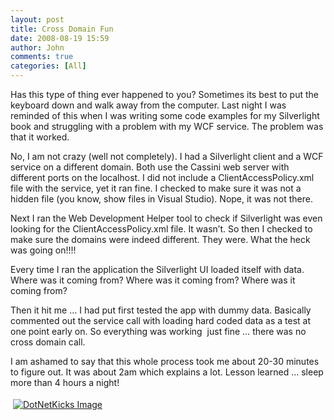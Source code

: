 ```yaml
---
layout: post
title: Cross Domain Fun
date: 2008-08-19 15:59
author: John
comments: true
categories: [All]
---
```

<p>Has this type of thing ever happened to you? Sometimes its best to put the keyboard down and walk away from the computer. Last night I was reminded of this when I was writing some code examples for my Silverlight book and struggling with a problem with my WCF service. The problem was that it worked.</p>  <p>No, I am not crazy (well not completely). I had a Silverlight client and a WCF service on a different domain. Both use the Cassini web server with different ports on the localhost. I did not include a ClientAccessPolicy.xml file with the service, yet it ran fine. I checked to make sure it was not a hidden file (you know, show files in Visual Studio). Nope, it was not there. </p>  <p>Next I ran the Web Development Helper tool to check if Silverlight was even looking for the ClientAccessPolicy.xml file. It wasn’t. So then I checked to make sure the domains were indeed different. They were. What the heck was going on!!!!</p>  <p>Every time I ran the application the Silverlight UI loaded itself with data. Where was it coming from? Where was it coming from? Where was it coming from?</p>  <p>Then it hit me … I had put first tested the app with dummy data. Basically commented out the service call with loading hard coded data as a test at one point early on. So everything was working&#160; just fine … there was no cross domain call.</p>  <p>I am ashamed to say that this whole process took me about 20-30 minutes to figure out. It was about 2am which explains a lot. Lesson learned … sleep more than 4 hours a night!</p><div class="wlWriterHeaderFooter" style="text-align:left; margin:0px; padding:4px 4px 4px 4px;"><a href="http://www.dotnetkicks.com/kick/?url=/all/cross-domain-fun/"><img src="http://www.dotnetkicks.com/Services/Images/KickItImageGenerator.ashx?url=/all/cross-domain-fun/&amp;bgcolor=0080C0&amp;fgcolor=FFFFFF&amp;border=000000&amp;cbgcolor=D4E1ED&amp;cfgcolor=000000" alt="DotNetKicks Image" border="0/"></a></div><div class="wlWriterHeaderFooter" style="text-align:left; margin:0px; padding:4px 4px 4px 4px;"><script type="text/javascript"><!-- var dzone_url = '/all/cross-domain-fun/'; var dzone_title = 'Cross Domain Fun'; var dzone_blurb = 'Cross Domain Fun'; var dzone_style = '1'; --></script><script language="javascript" src="http://widgets.dzone.com/widgets/zoneit.js"></script> </div>

